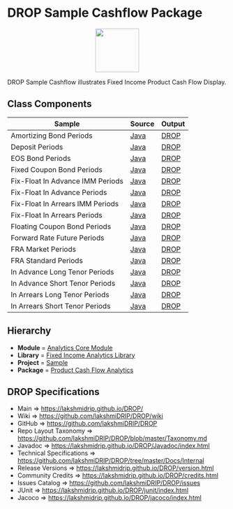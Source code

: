 # DROP Sample Cashflow Package

<p align="center"><img src="https://github.com/lakshmiDRIP/DROP/blob/master/DRIP_Logo.gif?raw=true" width="100"></p>

DROP Sample Cashflow illustrates Fixed Income Product Cash Flow Display.


## Class Components

 |                Sample            | Source | Output |
 |----------------------------------|--------|--------|
 | Amortizing Bond Periods          | [Java](https://github.com/lakshmiDRIP/DROP/tree/master/src/main/java/org/drip/sample/cashflow/AmortizingBondPeriods.java) | [DROP](https://github.com/lakshmiDRIP/DROP/blob/master/drop/org/drip/sample/cashflow/AmortizingBondPeriods.drop) |
 | Deposit Periods                  | [Java](https://github.com/lakshmiDRIP/DROP/tree/master/src/main/java/org/drip/sample/cashflow/DepositPeriods.java) | [DROP](https://github.com/lakshmiDRIP/DROP/blob/master/drop/org/drip/sample/cashflow/DepositPeriods.drop) |
 | EOS Bond Periods                 | [Java](https://github.com/lakshmiDRIP/DROP/tree/master/src/main/java/org/drip/sample/cashflow/EOSBondPeriods.java) | [DROP](https://github.com/lakshmiDRIP/DROP/blob/master/drop/org/drip/sample/cashflow/EOSBondPeriods.drop) |
 | Fixed Coupon Bond Periods        | [Java](https://github.com/lakshmiDRIP/DROP/tree/master/src/main/java/org/drip/sample/cashflow/FixedCouponBondPeriods.java) | [DROP](https://github.com/lakshmiDRIP/DROP/blob/master/drop/org/drip/sample/cashflow/FixedCouponBondPeriods.drop) |
 | Fix-Float In Advance IMM Periods | [Java](https://github.com/lakshmiDRIP/DROP/tree/master/src/main/java/org/drip/sample/cashflow/FixFloatInAdvanceIMMPeriods.java) | [DROP](https://github.com/lakshmiDRIP/DROP/blob/master/drop/org/drip/sample/cashflow/FixFloatInAdvanceIMMPeriods.drop) |
 | Fix-Float In Advance Periods     | [Java](https://github.com/lakshmiDRIP/DROP/tree/master/src/main/java/org/drip/sample/cashflow/FixFloatInAdvancePeriods.java) | [DROP](https://github.com/lakshmiDRIP/DROP/blob/master/drop/org/drip/sample/cashflow/FixFloatInAdvancePeriods.drop) |
 | Fix-Float In Arrears IMM Periods | [Java](https://github.com/lakshmiDRIP/DROP/tree/master/src/main/java/org/drip/sample/cashflow/FixFloatInArrearsIMMPeriods.java) | [DROP](https://github.com/lakshmiDRIP/DROP/blob/master/drop/org/drip/sample/cashflow/FixFloatInArrearsIMMPeriods.drop) |
 | Fix-Float In Arrears Periods     | [Java](https://github.com/lakshmiDRIP/DROP/tree/master/src/main/java/org/drip/sample/cashflow/FixFloatInArrearsPeriods.java) | [DROP](https://github.com/lakshmiDRIP/DROP/blob/master/drop/org/drip/sample/cashflow/FixFloatInArrearsPeriods.drop) |
 | Floating Coupon Bond Periods     | [Java](https://github.com/lakshmiDRIP/DROP/tree/master/src/main/java/org/drip/sample/cashflow/FloatingCouponBondPeriods.java) | [DROP](https://github.com/lakshmiDRIP/DROP/blob/master/drop/org/drip/sample/cashflow/FloatingCouponBondPeriods.drop) |
 | Forward Rate Future Periods      | [Java](https://github.com/lakshmiDRIP/DROP/tree/master/src/main/java/org/drip/sample/cashflow/ForwardRateFuturePeriods.java) | [DROP](https://github.com/lakshmiDRIP/DROP/blob/master/drop/org/drip/sample/cashflow/ForwardRateFuturePeriods.drop) |
 | FRA Market Periods               | [Java](https://github.com/lakshmiDRIP/DROP/tree/master/src/main/java/org/drip/sample/cashflow/FRAMarketPeriods.java) | [DROP](https://github.com/lakshmiDRIP/DROP/blob/master/drop/org/drip/sample/cashflow/FRAMarketPeriods.drop) |
 | FRA Standard Periods             | [Java](https://github.com/lakshmiDRIP/DROP/tree/master/src/main/java/org/drip/sample/cashflow/FRAStandardPeriods.java) | [DROP](https://github.com/lakshmiDRIP/DROP/blob/master/drop/org/drip/sample/cashflow/FRAStandardPeriods.drop) |
 | In Advance Long Tenor Periods    | [Java](https://github.com/lakshmiDRIP/DROP/tree/master/src/main/java/org/drip/sample/cashflow/InAdvanceLongTenorPeriods.java) | [DROP](https://github.com/lakshmiDRIP/DROP/blob/master/drop/org/drip/sample/cashflow/InAdvanceLongTenorPeriods.drop) |
 | In Advance Short Tenor Periods   | [Java](https://github.com/lakshmiDRIP/DROP/tree/master/src/main/java/org/drip/sample/cashflow/InAdvanceShortTenorPeriods.java) | [DROP](https://github.com/lakshmiDRIP/DROP/blob/master/drop/org/drip/sample/cashflow/InAdvanceShortTenorPeriods.drop) |
 | In Arrears Long Tenor Periods    | [Java](https://github.com/lakshmiDRIP/DROP/tree/master/src/main/java/org/drip/sample/cashflow/InArrearsLongTenorPeriods.java) | [DROP](https://github.com/lakshmiDRIP/DROP/blob/master/drop/org/drip/sample/cashflow/InArrearsLongTenorPeriods.drop) |
 | In Arrears Short Tenor Periods   | [Java](https://github.com/lakshmiDRIP/DROP/tree/master/src/main/java/org/drip/sample/cashflow/InArrearsShortTenorPeriods.java) | [DROP](https://github.com/lakshmiDRIP/DROP/blob/master/drop/org/drip/sample/cashflow/InArrearsShortTenorPeriods.drop) |


## Hierarchy

 <ul>
	<li><b>Module </b> = <a href = "https://github.com/lakshmiDRIP/DROP/tree/master/AnalyticsCore.md">Analytics Core Module</a></li>
	<li><b>Library</b> = <a href = "https://github.com/lakshmiDRIP/DROP/tree/master/FixedIncomeAnalyticsLibrary.md">Fixed Income Analytics Library</a></li>
	<li><b>Project</b> = <a href = "https://github.com/lakshmiDRIP/DROP/tree/master/src/main/java/org/drip/sample/README.md">Sample</a></li>
	<li><b>Package</b> = <a href = "https://github.com/lakshmiDRIP/DROP/tree/master/src/main/java/org/drip/sample/cashflow/README.md">Product Cash Flow Analytics</a></li>
 </ul>


## DROP Specifications

 * Main                     => https://lakshmidrip.github.io/DROP/
 * Wiki                     => https://github.com/lakshmiDRIP/DROP/wiki
 * GitHub                   => https://github.com/lakshmiDRIP/DROP
 * Repo Layout Taxonomy     => https://github.com/lakshmiDRIP/DROP/blob/master/Taxonomy.md
 * Javadoc                  => https://lakshmidrip.github.io/DROP/Javadoc/index.html
 * Technical Specifications => https://github.com/lakshmiDRIP/DROP/tree/master/Docs/Internal
 * Release Versions         => https://lakshmidrip.github.io/DROP/version.html
 * Community Credits        => https://lakshmidrip.github.io/DROP/credits.html
 * Issues Catalog           => https://github.com/lakshmiDRIP/DROP/issues
 * JUnit                    => https://lakshmidrip.github.io/DROP/junit/index.html
 * Jacoco                   => https://lakshmidrip.github.io/DROP/jacoco/index.html
